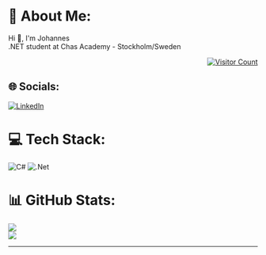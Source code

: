# 💫 About Me:
Hi 👋, I'm Johannes<br>.NET student at Chas Academy - Stockholm/Sweden

<div style="position: relative; text-align: right;">
    <a href="https://visitcount.itsvg.in">
        <img src="https://visitcount.itsvg.in/api?id=jbrannelid&icon=0&color=0" alt="Visitor Count"/>
    </a>
</div>

## 🌐 Socials:
[![LinkedIn](https://img.shields.io/badge/LinkedIn-%230077B5.svg?logo=linkedin&logoColor=white)](https://linkedin.com/in/Johannes-Brannelid) 

# 💻 Tech Stack:
![C#](https://img.shields.io/badge/c%23-%23239120.svg?style=flat&logo=csharp&logoColor=white) ![.Net](https://img.shields.io/badge/.NET-5C2D91?style=flat&logo=.net&logoColor=white)

# 📊 GitHub Stats:
![](https://github-readme-stats.vercel.app/api?username=jbrannelid&theme=dark&hide_border=false&include_all_commits=false&count_private=false)<br/>
![](https://github-readme-stats.vercel.app/api/top-langs/?username=jbrannelid&theme=dark&hide_border=false&include_all_commits=false&count_private=false&layout=compact)

---
<!-- Proudly created with GPRM ( https://gprm.itsvg.in ) -->
